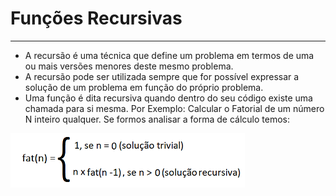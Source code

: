 # Funções Recursivas
---
+ A recursão é uma técnica que define um problema em termos de uma ou mais versões menores deste mesmo problema.
+ A recursão pode ser utilizada sempre que for possível expressar a solução de um problema em função do próprio problema.
+ Uma função é dita recursiva quando dentro do seu código existe uma chamada para si mesma.
Por Exemplo:
Calcular o Fatorial de um número N inteiro qualquer. Se formos analisar a forma de cálculo temos:

![programa](/markdowns/recursividade.png)
